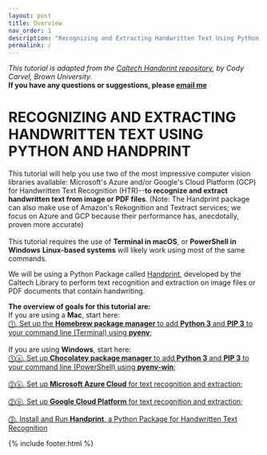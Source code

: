```yaml
---
layout: post
title: Overview
nav_order: 1
description: "Recognizing and Extracting Handwritten Text Using Python and Handprint"
permalink: /
---
```

*This tutorial is adapted from the [Caltech Handprint repository](https://github.com/caltechlibrary/handprint), by Cody Carvel, Brown University.*<br>
**If you have any questions or suggestions, please [email me](mailto:cody_carvel@brown.edu)**<br>
# RECOGNIZING AND EXTRACTING HANDWRITTEN TEXT USING PYTHON AND HANDPRINT
This tutorial will help you use two of the most impressive computer vision libraries available: Microsoft's Azure and/or Google's Cloud Platform (GCP) for Handwritten Text Recognition (HTR)--**to recognize and extract handwritten text from image or PDF files**. (Note: The Handprint package can also make use of Amazon's Rekognition and Textract services; we focus on Azure and GCP because their performance has, anecdotally, proven more accurate)<br/><br/>
This tutorial requires the use of **Terminal in macOS**, or **PowerShell in Windows**
**Linux-based systems** will likely work using most of the same commands. 

We will be using a Python Package called <a href="https://github.com/caltechlibrary/handprint" target="_blank">Handprint</a>, developed by the Caltech Library to perform text recognition and extraction on image files or PDF documents that contain handwriting.<br/>

**The overview of goals for this tutorial are:**<br/>
If you are using a **Mac**, start here:<br/>
[⓵. Set up the **Homebrew package manager** to add **Python 3** and **PIP 3** to your command line (Terminal) using **pyenv**](step_1_cli.md);<br/><br/>
If you are using **Windows**, start here:<br/>
[⓵ⓐ. Set up **Chocolatey package manager** to add **Python 3** and **PIP 3** to your command line (PowerShell) using **pyenv-win**](step_1a_win_cli.md);<br/><br/>
[⓶ⓐ. Set up **Microsoft Azure Cloud** for text recognition and extraction](step_2a_azure.md);<br/><br/>
[⓶ⓑ. Set up **Google Cloud Platform** for text recognition and extraction](step_2b_gcp.md);<br/><br/>
[⓷. Install and Run **Handprint**, a Python Package for Handwritten Text Recognition](step_3_handprint.md)<br/>
 
{% include footer.html %}
